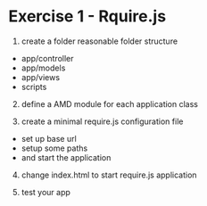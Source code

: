 Exercise 1 - Rquire.js
======================

1. create a folder reasonable folder structure
  - app/controller
  - app/models
  - app/views
  - scripts

2. define a AMD module for each application class

3. create a minimal require.js configuration file
  - set up base url
  - setup some paths
  - and start the application

4. change index.html to start require.js application

5. test your app